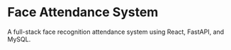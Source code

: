 # Face Attendance System

A full-stack face recognition attendance system using React, FastAPI, and MySQL.
